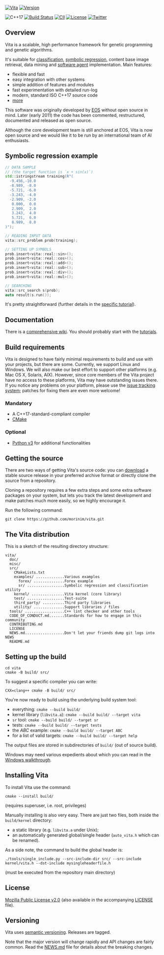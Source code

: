 [![Vita](https://github.com/morinim/vita/wiki/img/logo.png)][homepage]
[![Version](https://img.shields.io/github/tag/morinim/vita.svg)][news]

![C++17](https://img.shields.io/badge/c%2B%2B-17-blue.svg)
[![Build Status](https://ci.appveyor.com/api/projects/status/github/morinim/vita?svg=true)][appveyor]
[![CII](https://bestpractices.coreinfrastructure.org/projects/1012/badge)][cii]
[![License](https://img.shields.io/badge/license-MPLv2-blue.svg)][mpl2]
[![Twitter](https://img.shields.io/twitter/url/https/github.com/morinim/vita.svg?style=social)][twitter]

## Overview ##

Vita is a scalable, high performance framework for genetic programming and genetic algorithms.

It's suitable for [classification][classification], [symbolic regression][sr], content base image retrieval, data mining and [software agent][agent] implementation. Main features:

* flexible and fast
* easy integration with other systems
* simple addition of features and modules
* fast experimentation with detailed run-log
* modern, standard ISO C++17 source code
* [more][features]

This software was originally developed by [EOS][eos] without open source in mind. Later (early 2011) the code has been commented, restructured, documented and released as open source.

Although the core development team is still anchored at EOS, Vita is now open source and we would like it to be run by an international team of AI enthusiasts.

## Symbolic regression example ##

```C++
// DATA SAMPLE
// (the target function is `x + sin(x)`)
std::istringstream training(R"(
  -9.456,-10.0
  -8.989, -8.0
  -5.721, -6.0
  -3.243, -4.0
  -2.909, -2.0
   0.000,  0.0
   2.909,  2.0
   3.243,  4.0
   5.721,  6.0
   8.989,  8.0
)");

// READING INPUT DATA
vita::src_problem prob(training);

// SETTING UP SYMBOLS
prob.insert<vita::real::sin>();
prob.insert<vita::real::cos>();
prob.insert<vita::real::add>();
prob.insert<vita::real::sub>();
prob.insert<vita::real::div>();
prob.insert<vita::real::mul>();

// SEARCHING
vita::src_search s(prob);
auto result(s.run());
```

It's pretty straightforward (further details in the [specific tutorial][sr]).

## Documentation ##

There is a [comprehensive wiki][wiki]. You should probably start with the [tutorials][tutorials].

## Build requirements ##

Vita is designed to have fairly minimal requirements to build and use with your projects, but there are some. Currently, we support Linux and Windows. We will also make our best effort to support other platforms (e.g. Mac OS X, Solaris, AIX).
However, since core members of the Vita project have no access to these platforms, Vita may have outstanding issues there. If you notice any problems on your platform, please use the
[issue tracking system][issue]; patches for fixing them are even more welcome!

### Mandatory ###

* A C++17-standard-compliant compiler
* [CMake][cmake]

### Optional ###

* [Python v3][python] for additional functionalities

## Getting the source ##

There are two ways of getting Vita's source code: you can [download][download] a stable source release in your preferred archive format or directly clone the source from a repository.

Cloning a repository requires a few extra steps and some extra software packages on your system, but lets you track the latest development and make patches much more easily, so we highly encourage it.

Run the following command:

```
git clone https://github.com/morinim/vita.git
```

## The Vita distribution ##

This is a sketch of the resulting directory structure:
```
vita/
  doc/
  misc/
  src/
    CMakeLists.txt
    examples/ .............Various examples
      forex/ ..............Forex example
      sr/ .................Symbolic regression and classification utility
    kernel/ ...............Vita kernel (core library)
    test/ .................Test-suite
    third_party/ ..........Third party libraries
    utility/ ..............Support libraries / files
  tools/ ..................C++ lint checker and other tools
  CODE_OF_CONDUCT.md.......Standards for how to engage in this community
  CONTRIBUTING.md
  LICENSE
  NEWS.md..................Don't let your friends dump git logs into NEWS
  README.md
```

## Setting up the build ##

```shell
cd vita
cmake -B build/ src/
```

To suggest a specific compiler you can write:

```shell
CXX=clang++ cmake -B build/ src/
```

You're now ready to build using the underlying build system tool:

* everything: `cmake --build build/`
* kernel library (`libvita.a`): `cmake --build build/ --target vita`
* `sr` tool: `cmake --build build/ --target sr`
* tests: `cmake --build build/ --target tests`
* the *ABC* example: `cmake --build build/ --target ABC`
* for a list of valid targets: `cmake --build build/ --target help`

The output files are stored in subdirectories of `build/` (out of source build).

Windows may need various expedients about which you can read in the [Windows walkthrough][windows].

## Installing Vita ##

To install Vita use the command:

```shell
cmake --install build/
```
(requires superuser, i.e. root, privileges)

Manually installing is also very easy. There are just two files, both inside the `build/kernel` directory:

- a static library (e.g. `libvita.a` under Unix);
- an automatically generated global/single header (`auto_vita.h` which can be renamed).

As a side note, the command to build the global header is:

```shell
./tools/single_include.py --src-include-dir src/ --src-include kernel/vita.h --dst-include mysingleheaderfile.h
```
(must be executed from the repository main directory)

## License ##

[Mozilla Public License v2.0][mpl2] (also available in the accompanying [LICENSE][license] file).

## Versioning ##

Vita uses [semantic versioning][semver]. Releases are tagged.

Note that the major version will change rapidly and API changes are fairly common. Read the [NEWS.md][news] file for details about the breaking changes.


[agent]: https://github.com/morinim/vita/wiki/forex_tutorial
[appveyor]: https://ci.appveyor.com/project/morinim/vita
[cii]: https://bestpractices.coreinfrastructure.org/projects/1012
[classification]: https://github.com/morinim/vita/wiki/titanic_tutorial
[cmake]: https://cmake.org/
[download]: https://github.com/morinim/vita/archive/master.zip
[eos]: https://www.eosdev.it/
[features]: https://github.com/morinim/vita/wiki/features
[homepage]: https://github.com/morinim/vita
[issue]: https://github.com/morinim/vita/issues
[license]: https://github.com/morinim/vita/blob/master/LICENSE
[mpl2]: https://www.mozilla.org/MPL/2.0/
[news]: https://github.com/morinim/vita/blob/master/NEWS.md
[python]: https://www.python.org/
[semver]: https://semver.org/
[sr]: https://github.com/morinim/vita/wiki/symbolic_regression
[tutorials]: https://github.com/morinim/vita/wiki/tutorials
[twitter]: https://twitter.com/intent/tweet?text=%23Vita+genetic+programming:&url=https%3A%2F%2Fgithub.com%2Fmorinim%2Fvita
[wiki]: https://github.com/morinim/vita/wiki
[windows]: https://github.com/morinim/vita/wiki/win_build